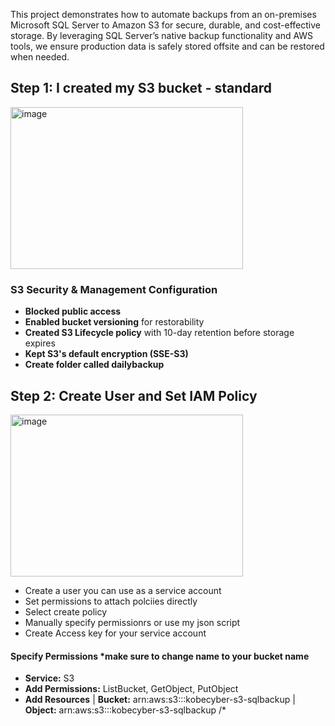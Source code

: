 This project demonstrates how to automate backups from an on-premises Microsoft SQL Server to Amazon S3 for secure, durable, and cost-effective storage. By leveraging SQL Server’s native backup functionality and AWS tools, we ensure production data is safely stored offsite and can be restored when needed.

## Step 1: I created my S3 bucket - standard                                                                   
<img width="372" height="259" alt="image" src="https://github.com/user-attachments/assets/ac15037c-4e4a-4e7f-81cf-1ea482a4b33f" />

### S3 Security & Management Configuration
- **Blocked public access**  
- **Enabled bucket versioning** for restorability  
- **Created S3 Lifecycle policy** with 10-day retention before storage expires  
- **Kept S3's default encryption (SSE-S3)**
- **Create folder called dailybackup**

## Step 2: Create User and Set IAM Policy

<img width="372" height="259" alt="image" src="https://github.com/user-attachments/assets/e17dbbcb-b0ee-4e8a-a0fd-76785a3845fd" />

- Create a user you can use as a service account
- Set permissions to attach polciies directly
- Select create policy
- Manually specify permissionrs or use my json script
- Create Access key for your service account
 #### Specify Permissions ***make sure to change name to your bucket name**
- **Service:** S3
- **Add Permissions:** ListBucket, GetObject, PutObject
- **Add Resources** | **Bucket:** arn:aws:s3:::kobecyber-s3-sqlbackup | **Object:** arn:aws:s3:::kobecyber-s3-sqlbackup /*

